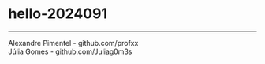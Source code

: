 # hello-2024091
------------------
Alexandre Pimentel - github.com/profxx
<br>
Júlia Gomes - github.com/Juliag0m3s
